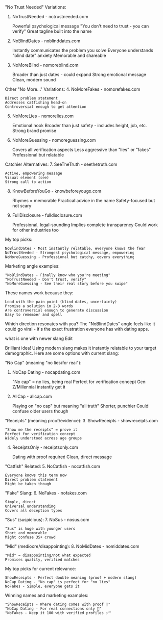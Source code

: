"No Trust Needed" Variations:
1. NoTrustNeeded - notrustneeded.com

    Powerful psychological message
    "You don't need to trust - you can verify"
    Great tagline built into the name

2. NoBlindDates - noblinddates.com

    Instantly communicates the problem you solve
    Everyone understands "blind date" anxiety
    Memorable and shareable

3. NoMoreBlind - nomoreblind.com

    Broader than just dates - could expand
    Strong emotional message
    Clean, modern sound

Other "No More..." Variations:
4. NoMoreFakes - nomorefakes.com

    Direct problem statement
    Addresses catfishing head-on
    Controversial enough to get attention

5. NoMoreLies - nomorelies.com

    Emotional hook
    Broader than just safety - includes height, job, etc.
    Strong brand promise

6. NoMoreGuessing - nomoreguessing.com

    Covers all verification aspects
    Less aggressive than "lies" or "fakes"
    Professional but relatable

Catchier Alternatives:
7. SeeTheTruth - seethetruth.com

    Active, empowering message
    Visual element (see)
    Strong call to action

8. KnowBeforeYouGo - knowbeforeyougo.com

    Rhymes = memorable
    Practical advice in the name
    Safety-focused but not scary

9. FullDisclosure - fulldisclosure.com

    Professional, legal-sounding
    Implies complete transparency
    Could work for other industries too

My top picks:

    NoBlindDates - Most instantly relatable, everyone knows the fear
    NoTrustNeeded - Strongest psychological message, empowering
    NoMoreGuessing - Professional but catchy, covers everything

Marketing angle examples:

    "NoBlindDates - Finally know who you're meeting"
    "NoTrustNeeded - Don't trust, verify"
    "NoMoreGuessing - See their real story before you swipe"

These names work because they:

    Lead with the pain point (blind dates, uncertainty)
    Promise a solution in 2-3 words
    Are controversial enough to generate discussion
    Easy to remember and spell

Which direction resonates with you? The "NoBlindDates" angle feels like it could go viral - it's the exact frustration everyone has with dating apps.

what is one with newer slang
Edit

Brilliant idea! Using modern slang makes it instantly relatable to your target demographic. Here are some options with current slang:

"No Cap" (meaning "no lies/for real"):
1. NoCap Dating - nocapdating.com

    "No cap" = no lies, being real
    Perfect for verification concept
    Gen Z/Millennial instantly get it

2. AllCap - allcap.com

    Playing on "no cap" but meaning "all truth"
    Shorter, punchier
    Could confuse older users though

"Receipts" (meaning proof/evidence):
3. ShowReceipts - showreceipts.com

    "Show me the receipts" = prove it
    Perfect for verification concept
    Widely understood across age groups

4. ReceiptsOnly - receiptsonly.com

    Dating with proof required
    Clean, direct message

"Catfish" Related:
5. NoCatfish - nocatfish.com

    Everyone knows this term now
    Direct problem statement
    Might be taken though

"Fake" Slang:
6. NoFakes - nofakes.com

    Simple, direct
    Universal understanding
    Covers all deception types

"Sus" (suspicious):
7. NoSus - nosus.com

    "Sus" is huge with younger users
    Short and memorable
    Might confuse 35+ crowd

"Mid" (mediocre/disappointing):
8. NoMidDates - nomiddates.com

    "Mid" = disappointing/not what expected
    Promises quality, verified matches

My top picks for current relevance:

    ShowReceipts - Perfect double meaning (proof + modern slang)
    NoCap Dating - "No cap" is perfect for "no lies"
    NoFakes - Simple, everyone gets it

Winning names and marketing examples:

    "ShowReceipts - Where dating comes with proof 📄"
    "NoCap Dating - For real connections only 💯"
    "NoFakes - Keep it 100 with verified profiles ✅"


